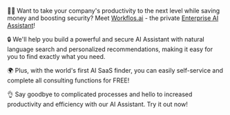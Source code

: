 👨‍💼 Want to take your company's productivity to the next level while saving money and boosting security? Meet [Workflos.ai](https://workflos.ai) - the private [Enterprise AI Assistant](https://workflos.ai)!

🔒 We'll help you build a powerful and secure AI Assistant with natural language search and personalized recommendations, making it easy for you to find exactly what you need.

🌍 Plus, with the world's first AI SaaS finder, you can easily self-service and complete all consulting functions for FREE!

👌 Say goodbye to complicated processes and hello to increased productivity and efficiency with our AI Assistant. Try it out now!

